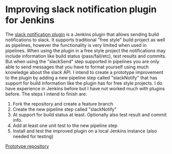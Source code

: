 # Improving slack notification plugin for Jenkins

The [slack notification plugin](https://github.com/jenkinsci/slack-plugin) is a Jenkins plugin that allows sending
build notifications to slack. It supports traditional "free style" build project as well as pipelines, however the
functionality is very limited when used in pipelines.
When using the plugin in a free style project the notifications may include information like build status (pass/fail/etc),
test results and commits. But when using the "slackSend" step supported in pipelines you are only able to send messages
that you have to format yourself using much knowledge about the slack API.
I intend to create a prototype improvement to the plugin by adding a new pipeline step called "slackNotify" that has support
for build information like the plugin has for free style projects. I do have experience in Jenkins before but I have not
worked much with plugins before. The steps I intend to finish are:

1. Fork the repository and create a feature branch
2. Create the new pipeline step called "slackNotify"
3. At support for build status at least. Optionally also test result and commit info.
4. Add at least one unit test to the new pipeline step
5. Install and test the improved plugin on a local Jenkins instance (also needed for testing)

[Prototype repository](https://github.com/netrounds-erik/slack-plugin/tree/slack-notify)

